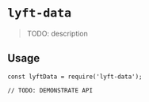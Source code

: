# `lyft-data`

> TODO: description

## Usage

```
const lyftData = require('lyft-data');

// TODO: DEMONSTRATE API
```
